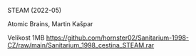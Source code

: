 STEAM (2022-05)

Atomic Brains, Martin Kašpar

Velikost 1MB https://github.com/hornster02/Sanitarium-1998-CZ/raw/main/Sanitarium_1998_cestina_STEAM.rar
